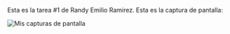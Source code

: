 Esta es la tarea #1 de Randy Emilio Ramirez. Esta es la captura de pantalla:

![Mis capturas de pantalla](CapturasTarea)